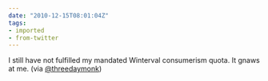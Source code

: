 ```yaml
---
date: "2010-12-15T08:01:04Z"
tags:
- imported
- from-twitter
---
```

I still have not fulfilled my mandated Winterval consumerism quota. It gnaws at me. \(via [@threedaymonk](/twitter/#/threedaymonk))
